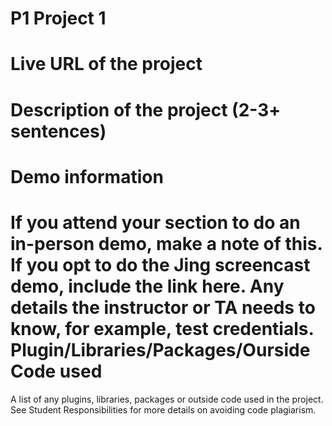 P1 Project 1
============
Live URL of the project
========================
Description of the project (2-3+ sentences)
===========================================
Demo information
=================
If you attend your section to do an in-person demo, make a note of this. If you opt to do the Jing screencast demo, include the link here.
Any details the instructor or TA needs to know, for example, test credentials.
Plugin/Libraries/Packages/Ourside Code used
===========================================
A list of any plugins, libraries, packages or outside code used in the project. See Student Responsibilities for more details on avoiding code plagiarism.
